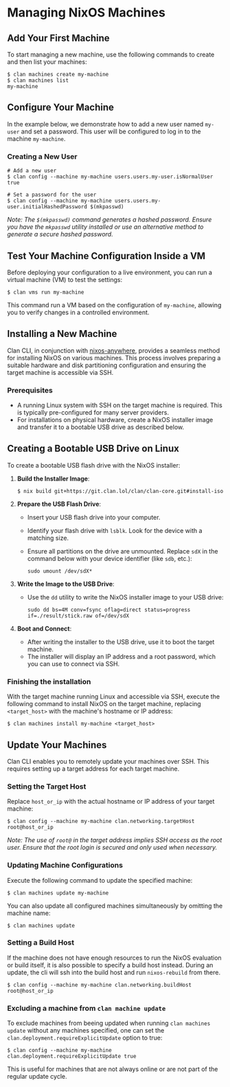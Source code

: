 # Managing NixOS Machines

## Add Your First Machine

To start managing a new machine, use the following commands to create and then list your machines:

```shellSession
$ clan machines create my-machine
$ clan machines list
my-machine
```

## Configure Your Machine

In the example below, we demonstrate how to add a new user named `my-user` and set a password. This user will be configured to log in to the machine `my-machine`.

### Creating a New User

```shellSession
# Add a new user
$ clan config --machine my-machine users.users.my-user.isNormalUser true

# Set a password for the user
$ clan config --machine my-machine users.users.my-user.initialHashedPassword $(mkpasswd)
```

_Note: The `$(mkpasswd)` command generates a hashed password. Ensure you have the `mkpasswd` utility installed or use an alternative method to generate a secure hashed password._

## Test Your Machine Configuration Inside a VM

Before deploying your configuration to a live environment, you can run a virtual machine (VM) to test the settings:

```shellSession
$ clan vms run my-machine
```

This command run a VM based on the configuration of `my-machine`, allowing you to verify changes in a controlled environment.

## Installing a New Machine

Clan CLI, in conjunction with [nixos-anywhere](https://github.com/nix-community/nixos-anywhere), provides a seamless method for installing NixOS on various machines.
This process involves preparing a suitable hardware and disk partitioning configuration and ensuring the target machine is accessible via SSH.

### Prerequisites

- A running Linux system with SSH on the target machine is required. This is typically pre-configured for many server providers.
- For installations on physical hardware, create a NixOS installer image and transfer it to a bootable USB drive as described below.

## Creating a Bootable USB Drive on Linux

To create a bootable USB flash drive with the NixOS installer:

1. **Build the Installer Image**:

   ```shellSession
   $ nix build git+https://git.clan.lol/clan/clan-core.git#install-iso
   ```

2. **Prepare the USB Flash Drive**:

   - Insert your USB flash drive into your computer.
   - Identify your flash drive with `lsblk`. Look for the device with a matching size.
   - Ensure all partitions on the drive are unmounted. Replace `sdX` in the command below with your device identifier (like `sdb`, etc.):

     ```shellSession
     sudo umount /dev/sdX*
     ```

3. **Write the Image to the USB Drive**:

   - Use the `dd` utility to write the NixOS installer image to your USB drive:

     ```shellSession
     sudo dd bs=4M conv=fsync oflag=direct status=progress if=./result/stick.raw of=/dev/sdX
     ```

4. **Boot and Connect**:
   - After writing the installer to the USB drive, use it to boot the target machine.
   - The installer will display an IP address and a root password, which you can use to connect via SSH.

### Finishing the installation

With the target machine running Linux and accessible via SSH, execute the following command to install NixOS on the target machine, replacing `<target_host>` with the machine's hostname or IP address:

```shellSession
$ clan machines install my-machine <target_host>
```

## Update Your Machines

Clan CLI enables you to remotely update your machines over SSH. This requires setting up a target address for each target machine.

### Setting the Target Host

Replace `host_or_ip` with the actual hostname or IP address of your target machine:

```shellSession
$ clan config --machine my-machine clan.networking.targetHost root@host_or_ip
```

_Note: The use of `root@` in the target address implies SSH access as the root user.
Ensure that the root login is secured and only used when necessary._

### Updating Machine Configurations

Execute the following command to update the specified machine:

```shellSession
$ clan machines update my-machine
```

You can also update all configured machines simultaneously by omitting the machine name:

```shellSession
$ clan machines update
```

### Setting a Build Host

If the machine does not have enough resources to run the NixOS evaluation or build itself,
it is also possible to specify a build host instead.
During an update, the cli will ssh into the build host and run `nixos-rebuild` from there.

```shellSession
$ clan config --machine my-machine clan.networking.buildHost root@host_or_ip
```

### Excluding a machine from `clan machine update`

To exclude machines from beeing updated when running `clan machines update` without any machines specified,
one can set the `clan.deployment.requireExplicitUpdate` option to true:


```shellSession
$ clan config --machine my-machine clan.deployment.requireExplicitUpdate true
```

This is useful for machines that are not always online or are not part of the regular update cycle.
